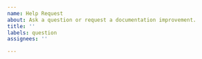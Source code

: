 ```yaml
---
name: Help Request
about: Ask a question or request a documentation improvement.
title: ''
labels: question
assignees: ''

---
```


<!-- Ask a question that is not answered in our [documentation](https://deck.gl/docs). -->
<!-- Also check answered issues tagged as [FAQ](https://github.com/visgl/deck.gl/issues?utf8=%E2%9C%93&q=is%3Aissue+label%3Afaq). -->

<!-- Suggest an improvement or clarification in our documentation. -->
